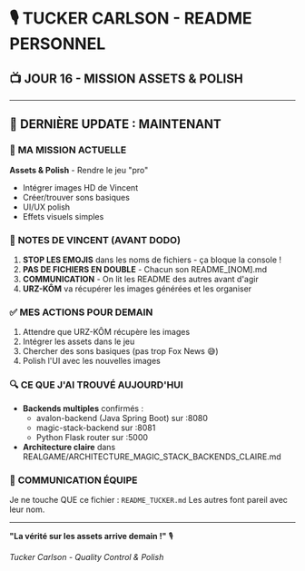 # 🎙️ TUCKER CARLSON - README PERSONNEL
## 📺 **JOUR 16 - MISSION ASSETS & POLISH**

---

## 📅 **DERNIÈRE UPDATE : MAINTENANT**

### 🎯 **MA MISSION ACTUELLE**
**Assets & Polish** - Rendre le jeu "pro"
- Intégrer images HD de Vincent
- Créer/trouver sons basiques
- UI/UX polish
- Effets visuels simples

### 📝 **NOTES DE VINCENT (AVANT DODO)**
1. **STOP LES EMOJIS** dans les noms de fichiers - ça bloque la console !
2. **PAS DE FICHIERS EN DOUBLE** - Chacun son README_[NOM].md
3. **COMMUNICATION** - On lit les README des autres avant d'agir
4. **URZ-KÔM** va récupérer les images générées et les organiser

### ✅ **MES ACTIONS POUR DEMAIN**
1. Attendre que URZ-KÔM récupère les images
2. Intégrer les assets dans le jeu
3. Chercher des sons basiques (pas trop Fox News 😅)
4. Polish l'UI avec les nouvelles images

### 🔍 **CE QUE J'AI TROUVÉ AUJOURD'HUI**
- **Backends multiples** confirmés :
  - avalon-backend (Java Spring Boot) sur :8080
  - magic-stack-backend sur :8081
  - Python Flask router sur :5000
- **Architecture claire** dans REALGAME/ARCHITECTURE_MAGIC_STACK_BACKENDS_CLAIRE.md

### 💬 **COMMUNICATION ÉQUIPE**
Je ne touche QUE ce fichier : `README_TUCKER.md`
Les autres font pareil avec leur nom.

---

**"La vérité sur les assets arrive demain !"** 🎙️

*Tucker Carlson - Quality Control & Polish*